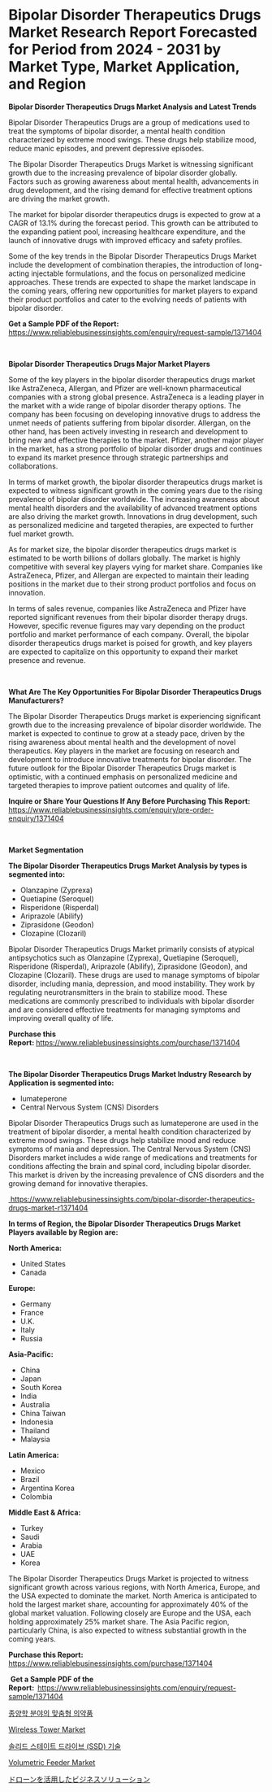 <p><h1>Bipolar Disorder Therapeutics Drugs Market Research Report Forecasted for Period from 2024 -  2031 by Market Type, Market Application, and Region</h1></p><p><strong>Bipolar Disorder Therapeutics Drugs Market Analysis and Latest Trends</strong></p>
<p><p>Bipolar Disorder Therapeutics Drugs are a group of medications used to treat the symptoms of bipolar disorder, a mental health condition characterized by extreme mood swings. These drugs help stabilize mood, reduce manic episodes, and prevent depressive episodes.</p><p>The Bipolar Disorder Therapeutics Drugs Market is witnessing significant growth due to the increasing prevalence of bipolar disorder globally. Factors such as growing awareness about mental health, advancements in drug development, and the rising demand for effective treatment options are driving the market growth.</p><p>The market for bipolar disorder therapeutics drugs is expected to grow at a CAGR of 13.1% during the forecast period. This growth can be attributed to the expanding patient pool, increasing healthcare expenditure, and the launch of innovative drugs with improved efficacy and safety profiles.</p><p>Some of the key trends in the Bipolar Disorder Therapeutics Drugs Market include the development of combination therapies, the introduction of long-acting injectable formulations, and the focus on personalized medicine approaches. These trends are expected to shape the market landscape in the coming years, offering new opportunities for market players to expand their product portfolios and cater to the evolving needs of patients with bipolar disorder.</p></p>
<p><strong>Get a Sample PDF of the Report:&nbsp;</strong> <a href="https://www.reliablebusinessinsights.com/enquiry/request-sample/1371404">https://www.reliablebusinessinsights.com/enquiry/request-sample/1371404</a></p>
<p>&nbsp;</p>
<p><strong>Bipolar Disorder Therapeutics Drugs Major Market Players</strong></p>
<p><p>Some of the key players in the bipolar disorder therapeutics drugs market like AstraZeneca, Allergan, and Pfizer are well-known pharmaceutical companies with a strong global presence. AstraZeneca is a leading player in the market with a wide range of bipolar disorder therapy options. The company has been focusing on developing innovative drugs to address the unmet needs of patients suffering from bipolar disorder. Allergan, on the other hand, has been actively investing in research and development to bring new and effective therapies to the market. Pfizer, another major player in the market, has a strong portfolio of bipolar disorder drugs and continues to expand its market presence through strategic partnerships and collaborations.</p><p>In terms of market growth, the bipolar disorder therapeutics drugs market is expected to witness significant growth in the coming years due to the rising prevalence of bipolar disorder worldwide. The increasing awareness about mental health disorders and the availability of advanced treatment options are also driving the market growth. Innovations in drug development, such as personalized medicine and targeted therapies, are expected to further fuel market growth.</p><p>As for market size, the bipolar disorder therapeutics drugs market is estimated to be worth billions of dollars globally. The market is highly competitive with several key players vying for market share. Companies like AstraZeneca, Pfizer, and Allergan are expected to maintain their leading positions in the market due to their strong product portfolios and focus on innovation.</p><p>In terms of sales revenue, companies like AstraZeneca and Pfizer have reported significant revenues from their bipolar disorder therapy drugs. However, specific revenue figures may vary depending on the product portfolio and market performance of each company. Overall, the bipolar disorder therapeutics drugs market is poised for growth, and key players are expected to capitalize on this opportunity to expand their market presence and revenue.</p></p>
<p>&nbsp;</p>
<p><strong>What Are The Key Opportunities For Bipolar Disorder Therapeutics Drugs Manufacturers?</strong></p>
<p><p>The Bipolar Disorder Therapeutics Drugs market is experiencing significant growth due to the increasing prevalence of bipolar disorder worldwide. The market is expected to continue to grow at a steady pace, driven by the rising awareness about mental health and the development of novel therapeutics. Key players in the market are focusing on research and development to introduce innovative treatments for bipolar disorder. The future outlook for the Bipolar Disorder Therapeutics Drugs market is optimistic, with a continued emphasis on personalized medicine and targeted therapies to improve patient outcomes and quality of life.</p></p>
<p><strong>Inquire or Share Your Questions If Any Before Purchasing This Report:</strong> <a href="https://www.reliablebusinessinsights.com/enquiry/pre-order-enquiry/1371404">https://www.reliablebusinessinsights.com/enquiry/pre-order-enquiry/1371404</a></p>
<p>&nbsp;</p>
<p><strong>Market Segmentation</strong></p>
<p><strong>The Bipolar Disorder Therapeutics Drugs Market Analysis by types is segmented into:</strong></p>
<p><ul><li>Olanzapine (Zyprexa)</li><li>Quetiapine (Seroquel)</li><li>Risperidone (Risperdal)</li><li>Ariprazole (Abilify)</li><li>Ziprasidone (Geodon)</li><li>Clozapine (Clozaril)</li></ul></p>
<p><p>Bipolar Disorder Therapeutics Drugs Market primarily consists of atypical antipsychotics such as Olanzapine (Zyprexa), Quetiapine (Seroquel), Risperidone (Risperdal), Ariprazole (Abilify), Ziprasidone (Geodon), and Clozapine (Clozaril). These drugs are used to manage symptoms of bipolar disorder, including mania, depression, and mood instability. They work by regulating neurotransmitters in the brain to stabilize mood. These medications are commonly prescribed to individuals with bipolar disorder and are considered effective treatments for managing symptoms and improving overall quality of life.</p></p>
<p><strong>Purchase this Report:&nbsp;</strong><a href="https://www.reliablebusinessinsights.com/purchase/1371404">https://www.reliablebusinessinsights.com/purchase/1371404</a></p>
<p>&nbsp;</p>
<p><strong>The Bipolar Disorder Therapeutics Drugs Market Industry Research by Application is segmented into:</strong></p>
<p><ul><li>lumateperone</li><li>Central Nervous System (CNS) Disorders</li></ul></p>
<p><p>Bipolar Disorder Therapeutics Drugs such as lumateperone are used in the treatment of bipolar disorder, a mental health condition characterized by extreme mood swings. These drugs help stabilize mood and reduce symptoms of mania and depression. The Central Nervous System (CNS) Disorders market includes a wide range of medications and treatments for conditions affecting the brain and spinal cord, including bipolar disorder. This market is driven by the increasing prevalence of CNS disorders and the growing demand for innovative therapies.</p></p>
<p><a href="https://www.reliablebusinessinsights.com/bipolar-disorder-therapeutics-drugs-market-r1371404">&nbsp;https://www.reliablebusinessinsights.com/bipolar-disorder-therapeutics-drugs-market-r1371404</a></p>
<p><strong>In terms of Region, the Bipolar Disorder Therapeutics Drugs Market Players available by Region are:</strong></p>
<p>
    <p> <strong> North America: </strong>
        <ul>
            <li>United States</li>
            <li>Canada</li>
        </ul>
        </p> 
    <p> <strong> Europe: </strong>
        <ul>
            <li>Germany</li>
            <li>France</li>
            <li>U.K.</li>
            <li>Italy</li>
            <li>Russia</li>
        </ul>
        </p> 
    <p> <strong> Asia-Pacific: </strong>
        <ul>
            <li>China</li>
            <li>Japan</li>
            <li>South Korea</li>
            <li>India</li>
            <li>Australia</li>
            <li>China Taiwan</li>
            <li>Indonesia</li>
            <li>Thailand</li>
            <li>Malaysia</li>
        </ul>
        </p> 
    <p> <strong> Latin America: </strong>
        <ul>
            <li>Mexico</li>
            <li>Brazil</li>
            <li>Argentina Korea</li>
            <li>Colombia</li>
        </ul>
        </p> 
    <p> <strong> Middle East & Africa: </strong>
        <ul>
            <li>Turkey</li>
            <li>Saudi</li>
            <li>Arabia</li>
            <li>UAE</li>
            <li>Korea</li>
        </ul>
    </p>
    </p>
<p><p>The Bipolar Disorder Therapeutics Drugs Market is projected to witness significant growth across various regions, with North America, Europe, and the USA expected to dominate the market. North America is anticipated to hold the largest market share, accounting for approximately 40% of the global market valuation. Following closely are Europe and the USA, each holding approximately 25% market share. The Asia Pacific region, particularly China, is also expected to witness substantial growth in the coming years.</p></p>
<p><strong>Purchase this Report: </strong><a href="https://www.reliablebusinessinsights.com/purchase/1371404">https://www.reliablebusinessinsights.com/purchase/1371404</a></p>
<p>&nbsp;<strong>Get a Sample PDF of the Report:&nbsp;&nbsp;</strong><a href="https://www.reliablebusinessinsights.com/enquiry/request-sample/1371404">https://www.reliablebusinessinsights.com/enquiry/request-sample/1371404</a></p>
<p><strong></strong></p>
<p><p><a href="https://medium.com/@randyhuel1979/%EC%95%94%ED%95%99-%EB%B6%84%EC%95%BC%EC%9D%98-%EB%A7%9E%EC%B6%A4%ED%98%95-%EC%9D%98%EC%95%BD%ED%92%88-%EC%8B%9C%EC%9E%A5-%EC%A0%84%EB%A7%9D-%EC%82%B0%EC%97%85-%EA%B0%9C%EC%9A%94-%EB%B0%8F-%EC%98%88%EC%B8%A1-2024%EB%85%84%EB%B6%80%ED%84%B0-2031%EB%85%84%EA%B9%8C%EC%A7%80-2a6bce46aee9">종양학 분야의 맞춤형 의약품</a></p><p><a href="https://www.linkedin.com/pulse/wireless-tower-market-key-successful-business-strategy-lapee?trackingId=FC87UasXctzWMXM2X8%2F21Q%3D%3D">Wireless Tower Market</a></p><p><a href="https://medium.com/@douglasvasquez626/solid-state-drive-ssd-%EA%B8%B0%EC%88%A0-%EC%8B%9C%EC%9E%A5-%EA%B2%BD%EC%9F%81-%EB%B6%84%EC%84%9D-%EC%8B%9C%EC%9E%A5-%EB%8F%99%ED%96%A5-%EB%B0%8F-2031%EB%85%84%EA%B9%8C%EC%A7%80%EC%9D%98-%EC%A0%84%EB%A7%9D-2c57e2102a82">솔리드 스테이트 드라이브 (SSD) 기술</a></p><p><a href="https://www.linkedin.com/pulse/volumetric-feeder-market-size-trends-complete-industry-wafoe?trackingId=MkCY5pBu8erxFQM%2BuAYXww%3D%3D">Volumetric Feeder Market</a></p><p><a href="https://medium.com/@aidalakin1973/%E3%83%89%E3%83%AD%E3%83%BC%E3%83%B3%E3%82%92%E5%88%A9%E7%94%A8%E3%81%97%E3%81%9F%E3%83%93%E3%82%B8%E3%83%8D%E3%82%B9%E3%82%BD%E3%83%AA%E3%83%A5%E3%83%BC%E3%82%B7%E3%83%A7%E3%83%B3%E5%B8%82%E5%A0%B4-%E3%82%BF%E3%82%A4%E3%83%97-%E3%82%A2%E3%83%97%E3%83%AA%E3%82%B1%E3%83%BC%E3%82%B7%E3%83%A7%E3%83%B3-%E5%9C%B0%E7%90%86%E3%81%AB%E3%82%88%E3%82%8B%E5%8C%85%E6%8B%AC%E7%9A%84%E3%81%AA%E8%A9%95%E4%BE%A1-da3c9a05e2ea">ドローンを活用したビジネスソリューション</a></p></p>